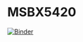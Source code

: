 # MSBX5420

[![Binder](https://mybinder.org/badge_logo.svg)](https://mybinder.org/v2/gh/peigangzhang/MSBX5420_Spring2020/master)
